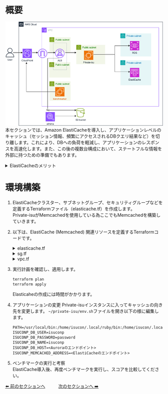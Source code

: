 # 概要
![07](../images/private-isu07.png)  
本セクションでは、Amazon ElastiCacheを導入し、アプリケーションレベルのキャッシュ（セッション情報、頻繁にアクセスされるDBクエリ結果など）を切り離します。これにより、DBへの負荷を軽減し、アプリケーションのレスポンスを高速化します。また、この後の複数台構成において、ステートフルな情報を外部に持つための準備でもあります。

<details>
<summary>ElastiCacheのメリット</summary>
<ul>
<li><strong>高速パフォーマンス:</strong> インメモリデータストアにより、マイクロ秒単位のレイテンシを実現します。</li>
<li><strong>運用負荷軽減:</strong> ハードウェアプロビジョニング、パッチ適用、バックアップなどの管理タスクが自動化されます。</li>
<li><strong>スケーラビリティ:</strong> ニーズに応じてクラスターのノード数やノードタイプを容易に変更できます。</li>
<li><strong>エンジン選択:</strong> Memcached (シンプルなKVS) と Redis (多機能なデータ構造) の2つのエンジンから選択可能です。</li>
<li><strong>高可用性 (Redis):</strong> RedisクラスターモードやマルチAZレプリケーションにより可用性を高められます。</li>
</ul>
</details>

# 環境構築
1. ElastiCacheクラスター、サブネットグループ、セキュリティグループなどを定義するTerraformファイル（elasticache.tf）を作成します。  
    Private-isuがMemcachedを使用している為ここでもMemcachedを構築していきます。

2. 以下は、ElastiCache (Memcached) 関連リソースを定義するTerraformコードです。
    <details>
    <summary>elasticache.tf</summary>

    ```
    resource "aws_elasticache_cluster" "isucon_memcached" {
    cluster_id           = "isucon-memcached"             
    engine               = "memcached"              
    engine_version       = "1.6.22"                 
    node_type            = "cache.t3.micro"         
    num_cache_nodes      = 1                       
    port                 = 11211                    
    parameter_group_name = "default.memcached1.6"   
    subnet_group_name    = aws_elasticache_subnet_group.memcached_subnet_group.name 
    security_group_ids   = [aws_security_group.isucon_memcached_sg.id]
    apply_immediately = true
    tags = {
        Name = "isucon-mem"
    }

    depends_on = [
        aws_elasticache_subnet_group.memcached_subnet_group,
    ]
    }

    # --- ElastiCache サブネットグループの作成 ---
    resource "aws_elasticache_subnet_group" "memcached_subnet_group" {
    name       = "isucon-mem-subnet-group"
    subnet_ids =  [aws_subnet.cache_subnet.id]

    tags = {
        Name = "isucon-mem-subnet-group"
    }
    }
    ```

    </details>

    <details>
    <summary>sg.tf</summary>

    ```
    #memcached用リソース
    resource "aws_security_group" "isucon_memcached_sg" {
        name   = "isucon_memcached_sg"
        vpc_id = aws_vpc.vpc.id
        ingress {
            from_port       = 11211
            to_port         = 11211
            protocol        = "tcp"
            security_groups = [aws_security_group.private_isu_web.id]
        }
    }
    ```
    </details>

    <details>
    <summary>vpc.tf</summary>

    ```
    # memcached用サブネット
    resource "aws_subnet" "cache_subnet" {
        vpc_id = aws_vpc.vpc.id

        availability_zone = "us-east-1c"
        cidr_block        = "10.10.5.0/24"
    }
    ```
    </details>

3. 実行計画を確認し、適用します。
    ```
    terraform plan
    terraform apply
    ```
    Elasticaheの作成には時間がかかります。

4. アプリケーションの変更
    Private-isuインスタンスに入ってキャッシュの向き先を変更します。 `~/private-isu/env.sh`ファイルを開き以下の様に編集します。
     ```
    PATH=/usr/local/bin:/home/isucon/.local/ruby/bin:/home/isucon/.local/node/bin:/home/isucon/.local/python3/bin:/home/isucon/.local/perl/bin:/home/isucon/.local/php/bin:/home/isucon/.local/php/sbin:/home/isucon/.local/go/bin:/home/isucon/.local/scala/bin:/usr/bin/:/bin/:$PATH
    ISUCONP_DB_USER=isuconp
    ISUCONP_DB_PASSWORD=password
    ISUCONP_DB_NAME=isuconp
    ISUCONP_DB_HOST=<Auroraのエンドポイント>
    ISUCONP_MEMCACHED_ADDRESS=<ElastiCacheのエンドポイント>
    ```
5. ベンチマークの実行と考察  
    ElastiCache導入後、再度ベンチマークを実行し、スコアを比較してください。

[⬅️ 前のセクションへ](../06-cloudfront-caching/README.md)　　　[次のセクションへ ➡️](../08-multi-ec2-instances/README.md)
